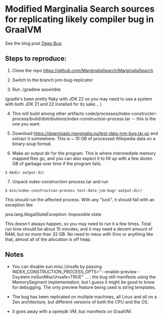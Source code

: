 # Modified Marginalia Search sources for replicating likely compiler bug in GraalVM

See the blog post [Deep Bug](https://www.marginalia.nu/log/a_104_dep_bug/).

## Steps to reproduce:

1. Clone the repo https://github.com/MarginaliaSearch/MarginaliaSearch

2. Switch to the branch jvm-bug-replicator

3. Run ./gradlew assemble

(gradle's been pretty flaky with JDK 22 so you may need to use a system
with both JDK 21 and 22 installed for its sake... )

4. This will build among other artifacts
   code/processes/index-constructor-process/build/distributions/index-construction-process.tar
   -- this is the one you want.

5. Download https://downloads.marginalia.nu/test-data-jvm-bug.tar.gz
   and extract it somewhere. This is ~ 10 GB of processed Wikipedia data on a binary soup format.

6.  Make an output dir for the program.  This is where intermediate
    memory mapped files go, and you can also expect it to fill up with a
    few dozen GB of garbage over time if the program fails.

```
$ mkdir output-dir
```

7. Unpack index-construction-process.tar and run

```
$ bin/index-construction-process test-data-jvm-bug/ output-dir/
```

This should run the affected process.  With any "luck", it should fail
with an exception like

java.lang.IllegalStateException: Impossible state

This doesn't always happen, so you may need to run it a few times.
Total run time should be about 15 minutes, and it may need a decent
amount of RAM, but no more than 32 GB.  No need to mess with Xmx or
anything like that, almost all of the allocation is off heap.

## Notes

* You can disable sun.misc.Unsafe by passing
INDEX_CONSTRUCTION_PROCESS_OPTS="--enable-preview
-Dsystem.noSunMiscUnsafe=TRUE" ... ; the bug still manifests using the MemorySegment implementation, but I
guess it might be good to know for debugging.  The only preview feature
being used is string templates.

* The bug has been replicated on multiple machines, all Linux and all on a Zen architecture,
but different versions of both the CPU and the OS.

* It goes away with a openjdk VM, but manifests on GraalVM.
